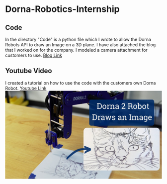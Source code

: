 # Dorna-Robotics-Internship
## Code
 In the directory "Code" is a python file which I wrote to allow the Dorna Robots API to draw an Image on a 3D plane. I have also attached the blog that I worked on for the company. I modeled a camera attachment for customers to use.
 [Blog Link](https://github.com/dorna-robotics/blog)
 ## Youtube Video
 I created a tutorial on how to use the code with the customers own Dorna Robot.  [Youtube Link](https://www.youtube.com/watch?v=N5IlFthJBqI&t=27s)
 </br>
 ![](/Pictures/thumbnail.jpg "Youtube Video")

